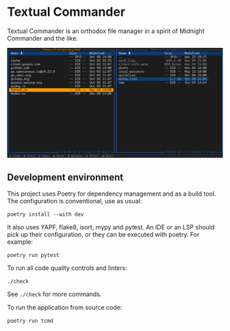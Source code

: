 # Textual Commander

Textual Commander is an orthodox file manager in a spirit of Midnight Commander
and the like.

![Textual Commander Demo](img/tcmd.png "Textual Commander")

## Development environment

This project uses Poetry for dependency management and as a build tool. The
configuration is conventional, use as usual:

    poetry install --with dev

It also uses YAPF, flake8, isort, mypy and pytest. An IDE or an LSP should pick
up their configuration, or they can be executed with poetry. For example:

    poetry run pytest

To run all code quality controls and linters:

    ./check

See `./check` for more commands.

To run the application from source code:

    poetry run tcmd
